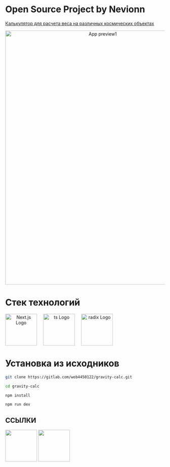 # Open Source Project by Nevionn

[Калькулятор для расчета веса на различных космических объектах]()

<div align="center" style="display: flex; align-items: center;">
  <img src="./screenshot/preview.png" alt="App preview1" width="600" height="800">
</div>

# Стек технологий

<div align="center" style="display: flex; align-items: center;">
  <img src="https://upload.wikimedia.org/wikipedia/commons/thumb/2/2d/Next.js_wordmark.svg/2560px-Next.js_wordmark.svg.png" alt="Next.js Logo" width="100" height="100">
  <span style="margin: 0 10px; font-size: 24px;"> </span>
  <img src="https://upload.wikimedia.org/wikipedia/commons/4/4c/Typescript_logo_2020.svg" alt="ts Logo" width="100" height="100">
  <span style="margin: 0 10px; font-size: 24px;"> </span>
  <img src="https://logowik.com/content/uploads/images/radix-ui3498.logowik.com.webp" alt="radix Logo" width="100" height="100">
</div>

# Установка из исходников

```bash
git clone https://gitlab.com/web4450122/gravity-calc.git

cd gravity-calc

npm install

npm run dev
```

## ССЫЛКИ

[<img src="https://gitlab.com/prolinux410/owl_dots/-/raw/main/.img/git_tg.png?ref_type=heads" width="100">](https://t.me/ancient_nevionn)
[<img src="https://gitlab.com/prolinux410/owl_dots/-/raw/main/.img/git_coffee.png?ref_type=heads" width="100">](https://www.donationalerts.com/r/nevion)
